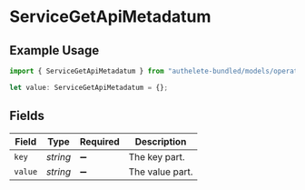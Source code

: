 # ServiceGetApiMetadatum

## Example Usage

```typescript
import { ServiceGetApiMetadatum } from "authelete-bundled/models/operations";

let value: ServiceGetApiMetadatum = {};
```

## Fields

| Field              | Type               | Required           | Description        |
| ------------------ | ------------------ | ------------------ | ------------------ |
| `key`              | *string*           | :heavy_minus_sign: | The key part.      |
| `value`            | *string*           | :heavy_minus_sign: | The value part.    |